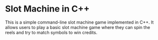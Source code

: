 # Slot Machine in C++

This is a simple command-line slot machine game implemented in C++. It allows users to play a basic slot machine game where they can spin the reels and try to match symbols to win credits.



